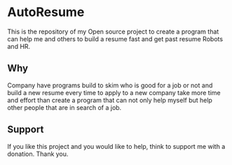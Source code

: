 # AutoResume

This is the repository of my Open source project to create a program that can help me and others to build a resume fast and get past resume Robots and HR.

## Why

Company have programs build to skim who is good for a job or not and build a new resume every time to apply to a new company take more time and effort than create a program that can not only help myself but help other people that are in search of a job.


## Support

If you like this project and you would like to help, think to support me with a donation.
Thank you.


